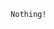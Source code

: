 										
                                        
                                        
                                        
                                        
                                                       Nothing!
                                        
                                        
                                        
                                        
                                        
